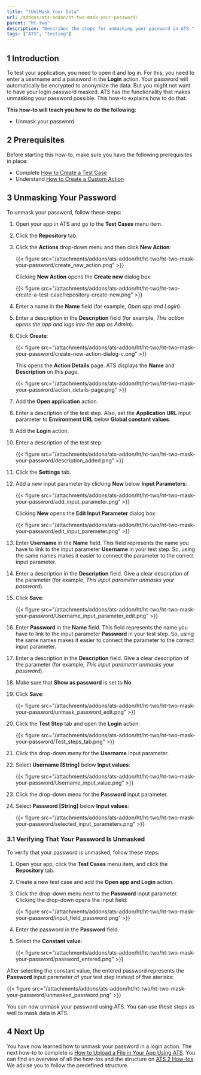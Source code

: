 ```yaml
---
title: "(Un)Mask Your Data"
url: /addons/ats-addon/ht-two-mask-your-password/
parent: "ht-two"
description: "Describes the steps for unmasking your password in ATS."
tags: ["ATS", "testing"]
---
```


## 1 Introduction

To test your application, you need to open it and log in. For this, you need to enter a username and a password in the **Login** action. Your password will automatically be encrypted to anonymize the data. But you might not want to have your login password masked. ATS has the functionality that makes unmasking your password possible. This how-to explains how to do that.

**This how-to will teach you how to do the following:**

* Unmask your password

## 2 Prerequisites

Before starting this how-to, make sure you have the following prerequisites in place:

* Complete [How to Create a Test Case](/addons/ats-addon/ht-two-create-a-test-case/)
* Understand [How to Create a Custom Action](/addons/ats-addon/ht-two-custom-action-general/)

## 3 Unmasking Your Password

To unmask your password, follow these steps:

1. Open your app in ATS and go to the **Test Cases** menu item.
2. Click the **Repository** tab.
3.  Click the **Actions** drop-down menu and then click **New Action**:

	{{< figure src="/attachments/addons/ats-addon/ht/ht-two/ht-two-mask-your-password/create_new_action.png" >}}

	Clicking **New Action** opens the **Create new** dialog box:

	{{< figure src="/attachments/addons/ats-addon/ht/ht-two/ht-two-create-a-test-case/repository-create-new.png" >}} 

4. Enter a name in the **Name** field (for example, *Open app and Login*).     
5. Enter a description in the **Description** field (for example, *This action opens the app and logs into the app as Admin*).
6.  Click **Create**:

	{{< figure src="/attachments/addons/ats-addon/ht/ht-two/ht-two-mask-your-password/create-new-action-dialog-c.png" >}}

	This opens the **Action Details** page. ATS displays the **Name** and **Description** on this page.

	{{< figure src="/attachments/addons/ats-addon/ht/ht-two/ht-two-mask-your-password/action_details-page.png" >}}

7. Add the **Open application** action.
8. Enter a description of the test step. Also, set the **Application URL** input parameter to **Environment URL** below **Global constant values**.
9. Add the **Login** action.
10. Enter a description of the test step:

	{{< figure src="/attachments/addons/ats-addon/ht/ht-two/ht-two-mask-your-password/description_added.png" >}}

11. Click the **Settings** tab.
12. Add a new input parameter by clicking **New** below **Input Parameters**:

	{{< figure src="/attachments/addons/ats-addon/ht/ht-two/ht-two-mask-your-password/add_input_parameter.png" >}}

	Clicking **New** opens the **Edit Input Parameter** dialog box:

	{{< figure src="/attachments/addons/ats-addon/ht/ht-two/ht-two-mask-your-password/edit_input_paremeter.png" >}}

13. Enter **Username** in the **Name** field. This field represents the name you have to link to the input parameter **Username** in your test step. So, using the same names makes it easier to connect the parameter to the correct input parameter.
14. Enter a description in the **Description** field. Give a clear description of the parameter (for example, *This input parameter unmasks your password*).
15. Click **Save**:

	{{< figure src="/attachments/addons/ats-addon/ht/ht-two/ht-two-mask-your-password/Username_input_parameter_edit.png" >}}

16. Enter **Password** in the **Name** field. This field represents the name you have to link to the input parameter **Password** in your test step. So, using the same names makes it easier to connect the parameter to the correct input parameter. 
17. Enter a description in the **Description** field. Give a clear description of the parameter (for example, *This input parameter unmasks your password*).
18. Make sure that **Show as password** is set to **No**.
19. Click **Save**:

	{{< figure src="/attachments/addons/ats-addon/ht/ht-two/ht-two-mask-your-password/unmask_password_edit.png" >}}

20. Click the **Test Step** tab and open the **Login** action:

	{{< figure src="/attachments/addons/ats-addon/ht/ht-two/ht-two-mask-your-password/Test_steps_tab.png" >}}

21. Click the drop-down meny for the **Username** input parameter.
22. Select **Username [String]** below **Input values**:

	{{< figure src="/attachments/addons/ats-addon/ht/ht-two/ht-two-mask-your-password/Username_input_value.png" >}}

23. Click the drop-down menu for the **Password** input parameter.
24. Select **Password [String]** below **Input values**:

	{{< figure src="/attachments/addons/ats-addon/ht/ht-two/ht-two-mask-your-password/selected_input_parameters.png" >}}

### 3.1 Verifying That Your Password Is Unmasked

To verify that your password is unmasked, follow these steps:

1. Open your app, click the **Test Cases** menu item, and click the **Repository** tab.
2. Create a new test case and add the **Open app and Login** action.
3.  Click the drop-down menu next to the **Password** input parameter. Clicking the drop-down opens the input field:

	{{< figure src="/attachments/addons/ats-addon/ht/ht-two/ht-two-mask-your-password/input_field_password.png" >}}

4. Enter the password in the **Password** field.
5.  Select the **Constant value**:

	{{< figure src="/attachments/addons/ats-addon/ht/ht-two/ht-two-mask-your-password/password_entered.png" >}}

After selecting the constant value, the entered password represents the **Password** input parameter of your test step instead of five aterisks:

{{< figure src="/attachments/addons/ats-addon/ht/ht-two/ht-two-mask-your-password/unmasked_password.png" >}}

You can now unmask your password using ATS. You can use these steps as well to mask data in ATS.

## 4 Next Up

You have now learned how to unmask your password in a login action. The next how-to to complete is [How to Upload a File in Your App Using ATS](/addons/ats-addon/ht-two-upload-file-using-ats/). You can find an overview of all the how-tos and the structure on [ATS 2 How-tos](/addons/ats-addon/ht-two/). We advise you to follow the predefined structure.
